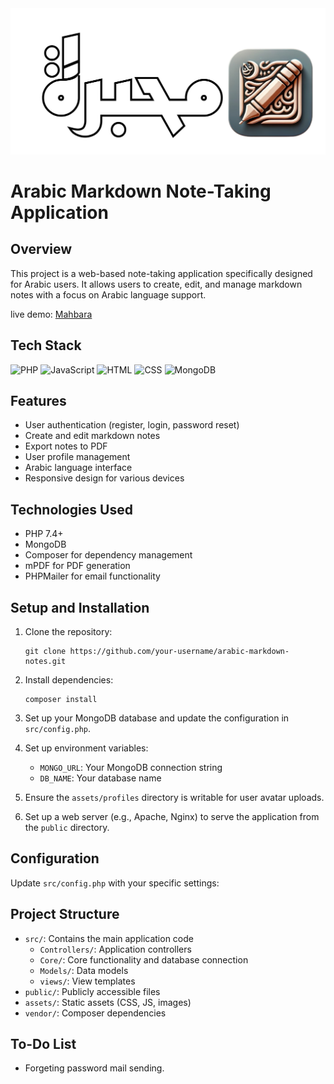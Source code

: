<div align="center">
<img src="src/public/assets/logo.svg">
</div>


# Arabic Markdown Note-Taking Application



## Overview
This project is a web-based note-taking application specifically designed for Arabic users. It allows users to create, edit, and manage markdown notes with a focus on Arabic language support.

live demo: [Mahbara](https://mahbara.up.railway.app/)
## Tech Stack

![PHP](https://img.shields.io/badge/PHP-777BB4?style=for-the-badge&logo=php&logoColor=white)
![JavaScript](https://img.shields.io/badge/JavaScript-F7DF1E?style=for-the-badge&logo=javascript&logoColor=black)
![HTML](https://img.shields.io/badge/HTML5-E34F26?style=for-the-badge&logo=html5&logoColor=white)
![CSS](https://img.shields.io/badge/CSS3-1572B6?style=for-the-badge&logo=css3&logoColor=white)
![MongoDB](https://img.shields.io/badge/MongoDB-47A248?style=for-the-badge&logo=mongodb&logoColor=white)

## Features
- User authentication (register, login, password reset)
- Create and edit markdown notes
- Export notes to PDF
- User profile management
- Arabic language interface
- Responsive design for various devices

## Technologies Used
- PHP 7.4+
- MongoDB
- Composer for dependency management
- mPDF for PDF generation
- PHPMailer for email functionality

## Setup and Installation
1. Clone the repository:
   ```
   git clone https://github.com/your-username/arabic-markdown-notes.git
   ```

2. Install dependencies:
   ```
   composer install
   ```

3. Set up your MongoDB database and update the configuration in `src/config.php`.

4. Set up environment variables:
   - `MONGO_URL`: Your MongoDB connection string
   - `DB_NAME`: Your database name

5. Ensure the `assets/profiles` directory is writable for user avatar uploads.

6. Set up a web server (e.g., Apache, Nginx) to serve the application from the `public` directory.

## Configuration
Update `src/config.php` with your specific settings:

## Project Structure
- `src/`: Contains the main application code
  - `Controllers/`: Application controllers
  - `Core/`: Core functionality and database connection
  - `Models/`: Data models
  - `views/`: View templates
- `public/`: Publicly accessible files
- `assets/`: Static assets (CSS, JS, images)
- `vendor/`: Composer dependencies

## To-Do List
- Forgeting password mail sending.

